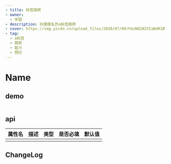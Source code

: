 ```yaml
---
- title: 标签跳转
- owner:
  - 学望
- description: 办理报名页a标签跳转
- cover: https://img.yzcdn.cn/upload_files/2020/07/09/FmzN82N25IaNdR1BfXVJrdVZHNYv.png
- tag:
  - a标签
  - 跳转
  - 能力
  - 预约
---
```


# Name
## demo
```jsx
```
## api
| 属性名  | 描述                 | 类型                                                  | 是否必填 | 默认值               |
| ------ | ------------------- | ---------------------------------------------------- | ------- | ------------------- |
|        |                     |                                                      |         |                     |

## ChangeLog